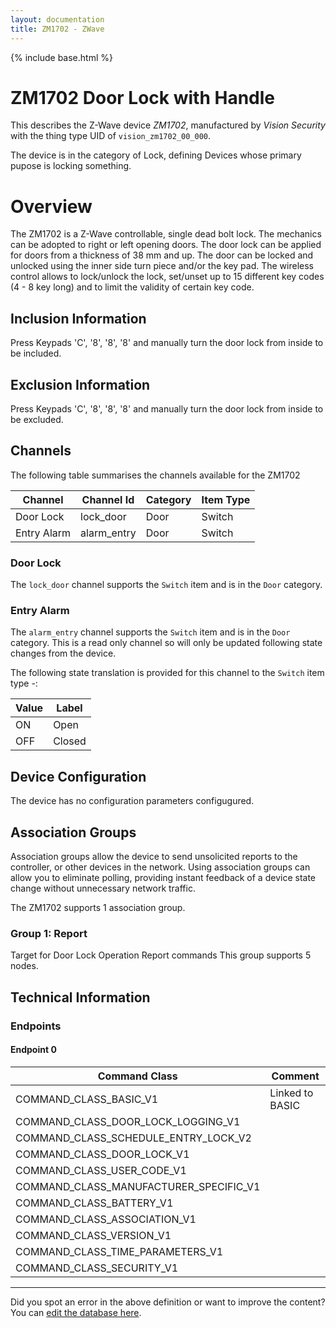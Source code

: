 ```yaml
---
layout: documentation
title: ZM1702 - ZWave
---
```


{% include base.html %}

# ZM1702 Door Lock with Handle
This describes the Z-Wave device *ZM1702*, manufactured by *Vision Security* with the thing type UID of ```vision_zm1702_00_000```.

The device is in the category of Lock, defining Devices whose primary pupose is locking something.

# Overview

The ZM1702 is a Z-Wave controllable, single dead bolt lock. The mechanics can be adopted to right or left opening doors. The door lock can be applied for doors from a thickness of 38 mm and up. The door can be locked and unlocked using the inner side turn piece and/or the key pad. The wireless control allows to lock/unlock the lock, set/unset up to 15 different key codes (4 - 8 key long) and to limit the validity of certain key code.

## Inclusion Information

Press Keypads 'C', '8', '8', '8' and manually turn the door lock from inside to be included.

## Exclusion Information

Press Keypads 'C', '8', '8', '8' and manually turn the door lock from inside to be excluded.

## Channels

The following table summarises the channels available for the ZM1702

| Channel | Channel Id | Category | Item Type |
|---------|------------|----------|-----------|
| Door Lock | lock_door | Door | Switch | 
| Entry Alarm | alarm_entry | Door | Switch | 

### Door Lock

The ```lock_door``` channel supports the ```Switch``` item and is in the ```Door``` category.

### Entry Alarm

The ```alarm_entry``` channel supports the ```Switch``` item and is in the ```Door``` category. This is a read only channel so will only be updated following state changes from the device.

The following state translation is provided for this channel to the ```Switch``` item type -:

| Value | Label     |
|-------|-----------|
| ON | Open |
| OFF | Closed |



## Device Configuration

The device has no configuration parameters configugured.

## Association Groups

Association groups allow the device to send unsolicited reports to the controller, or other devices in the network. Using association groups can allow you to eliminate polling, providing instant feedback of a device state change without unnecessary network traffic.

The ZM1702 supports 1 association group.

### Group 1: Report

Target for Door Lock Operation Report commands
This group supports 5 nodes.

## Technical Information

### Endpoints

#### Endpoint 0

| Command Class | Comment |
|---------------|---------|
| COMMAND_CLASS_BASIC_V1| Linked to BASIC|
| COMMAND_CLASS_DOOR_LOCK_LOGGING_V1| |
| COMMAND_CLASS_SCHEDULE_ENTRY_LOCK_V2| |
| COMMAND_CLASS_DOOR_LOCK_V1| |
| COMMAND_CLASS_USER_CODE_V1| |
| COMMAND_CLASS_MANUFACTURER_SPECIFIC_V1| |
| COMMAND_CLASS_BATTERY_V1| |
| COMMAND_CLASS_ASSOCIATION_V1| |
| COMMAND_CLASS_VERSION_V1| |
| COMMAND_CLASS_TIME_PARAMETERS_V1| |
| COMMAND_CLASS_SECURITY_V1| |

---

Did you spot an error in the above definition or want to improve the content?
You can [edit the database here](http://www.cd-jackson.com/index.php/zwave/zwave-device-database/zwave-device-list/devicesummary/411).
